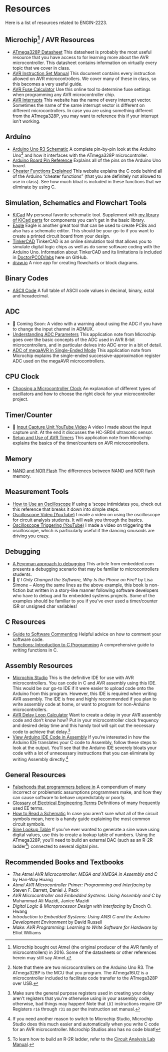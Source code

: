 # Resources

Here is a list of resources related to ENGIN-2223.

## Microchip[^1] / AVR Resources

- [ATmega328P Datasheet](https://doctor-pasquale.com/wp-content/uploads/2018/11/ATmega328P.pdf) This datasheet is probably the most useful resource that you have access to for learning more about the AVR microcontroller. This datasheet contains information on virtually every topic that we cover in class.
- [AVR Instruction Set Manual](http://ww1.microchip.com/downloads/en/DeviceDoc/Atmel-0856-AVR-Instruction-Set-Manual.pdf) This document contains every instruction allowed on AVR microcontrollers. We cover many of these in class, so this becomes a very useful guide.
- [AVR Fuse Calculator](https://www.engbedded.com/fusecalc/) Use this online tool to determine fuse settings when programming any AVR microcontroller chip.
- [AVR Interrupts](https://www.nongnu.org/avr-libc/user-manual/group__avr__interrupts.html) This website has the name of every interrupt vector. Sometimes the name of the same interrupt vector is different on different microcontrollers. In case you are using something different from the ATmega328P, you may want to reference this if your interrupt isn’t working.

[^1]: Microchip bought out Atmel (the original producer of the AVR family of microcontrollers) in 2016. Some of the datasheets or other references herein may still say Atmel.

## Arduino

- [Arduino Uno R3 Schematic](https://www.arduino.cc/en/uploads/Main/Arduino_Uno_Rev3-schematic.pdf) A complete pin-by-pin look at the Arduino Uno[^2] and how it interfaces with the ATmega328P microcontroller.
- [Arduino Board Pin Reference](https://docs.arduino.cc/tutorials/uno-rev3/intro-to-board/) Explains all of the pins on the Arduino Uno board.
- [Cheater Functions Explained](http://garretlab.web.fc2.com/en/arduino/inside/index.html) This website explains the C code behind all of the Arduino “cheater functions” (that you are definitely not allowed to use in class). See how much bloat is included in these functions that we eliminate by using C.

[^2]: Note that there are two microcontrollers on the Arduino Uno R3. The ATmega328P is the MCU that you program. The ATmega16U2 is a microcontroller included to facilitate code transfer to the ATmega328P over USB.

## Simulation, Schematics and Flowchart Tools

- [KiCad](https://www.kicad.org) My personal favorite schematic tool. Supplement with [my library of KiCad parts](KiCAD) for components you can't get in the basic library.
- [Eagle](https://www.autodesk.com/products/eagle/free-download) Eagle is another great tool that can be used to create PCBs and also has a schematic editor. This should be your go-to if you want to create a printed circuit board from your design.
- [TinkerCAD](https://www.tinkercad.com/) TinkerCAD is an online simulation tool that allows you to simulate digital logic chips as well as do some software coding with the Arduino Uno. Information about TinkerCAD and its limitations is included in [DoctorPCOD/labs](labs) here on GitHub.
- [draw.io](https://app.diagrams.net) A nice app for creating flowcharts or block diagrams.

## Binary Codes

- [ASCII Code](https://www.ascii-code.com) A full table of ASCII code values in decimal, binary, octal and hexadecimal.

## ADC

- 🎥 Coming Soon: A video with a warning about using the ADC if you have to change the input channel in ADMUX.
- [Understanding ADC Parameters](https://ww1.microchip.com/downloads/en/Appnotes/atmel-8456-8-and-32-bit-avr-microcontrollers-avr127-understanding-adc-parameters_application-note.pdf) This application note from Microchip goes over the basic concepts of the ADC used in AVR 8-bit microcontrollers, and in particular delves into ADC error in a bit of detail.
- [ADC of megaAVR in Single-Ended Mode](https://ww1.microchip.com/downloads/en/Appnotes/AN2538-ADC-of-megaAVR-in-SingleEnded-Mode-00002538A.pdf) This application note from Microchip explains the single-ended successive-approximation register ADC used on the megaAVR microcontrollers.

## CPU Clock

- [Choosing a Microcontroller Clock](https://www.allaboutcircuits.com/technical-articles/choosing-the-right-oscillator-for-your-microcontroller/) An explanation of different types of oscillators and how to choose the right clock for your microcontroller project.

## Timer/Counter

- 🎥 [Input Capture Unit YouTube Video](https://youtu.be/eXE-8X38AHs) A video I made about the input capture unit. At the end it discusses the HC-SR04 ultrasonic sensor.
- [Setup and Use of AVR Timers](https://ww1.microchip.com/downloads/aemDocuments/documents/OTH/ApplicationNotes/ApplicationNotes/Atmel-2505-Setup-and-Use-of-AVR-Timers_ApplicationNote_AVR130.pdf) This application note from Microchip explains the basics of the timer/counters on AVR microcontrollers.

## Memory

- [NAND and NOR Flash](https://www.embedded.com/flash-101-nand-flash-vs-nor-flash/) The differences between NAND and NOR flash memory.

## Measurement Tools

- [How to Use an Oscilloscope](https://www.sparkfuneducation.com/how-to/how-to-use-an-oscilloscope.html) If using a ‘scope intimidates you, check out this reference that breaks it down into simple steps.
- [Oscilloscope Video (YouTube)](https://www.youtube.com/watch?v=hrw1PiU-Uow) I made a video on using the oscilloscope for circuit analysis students. It will walk you through the basics.
- [Oscilloscope Triggering (YouTube)](https://www.youtube.com/watch?v=RJG-hE7xms8) I made a video on triggering the oscilloscope, which is particularly useful if the dancing sinusoids are driving you crazy.

## Debugging

- [A Feynman approach to debugging](https://www.embedded.com/a-feynman-approach-to-debugging/) This article from embedded.com presents a debugging scenario that may be familiar to microcontrollers students.
- 📘 _If I Only Changed the Software, Why Is the Phone on Fire?_ by Lisa Simone – Along the same lines as the above example, this book is non-fiction but written in a story-like manner following software developers who have to debug and fix embedded systems projects. Some of the examples should be familiar to you if you’ve ever used a timer/counter ISR or unsigned char variables!

## C Resources

- [Guide to Software Commenting](https://www.ganssle.com/commenting.htm) Helpful advice on how to comment your software code.
- [Functions: Introduction to C Programming](https://www.cs.uic.edu/~jbell/CourseNotes/C_Programming/Functions.html) A comprehensive guide to writing functions in C.

## Assembly Resources

- [Microchip Studio](https://www.microchip.com/en-us/tools-resources/develop/microchip-studio) This is the definitive IDE for use with AVR microcontrollers. You can code in C and AVR assembly using this IDE. This would be our go-to IDE if it were easier to upload code onto the Arduino from this program. However, this IDE is required when writing AVR assembly. The IDE is free and highly recommended if you plan to write assembly code at home, or want to program for non-Arduino microcontrollers.
- [AVR Delay Loop Calculator](http://darcy.rsgc.on.ca/ACES/TEI4M/AVRdelay.html) Want to create a delay in your AVR assembly code and don’t know how? Put in your microcontroller clock frequency and desired delay time and this handy tool will spit out the necessary code to achieve that delay.[^3]
- [View Arduino IDE Code in Assembly](http://rcarduino.blogspot.com/2012/09/how-to-view-arduino-assembly.html) If you’re interested in how the Arduino IDE translates your C code to Assembly, follow these steps to look at the output. You’ll see that the Arduino IDE severely bloats your code with a lot of unnecessary instructions that you can eliminate by writing Assembly directly.[^4]

[^3]: Make sure the general purpose registers used in creating your delay aren't registers that you're otherwise using in your assembly code, otherwise, bad things may happen! Note that `LDI` instructions require GP Registers `r16` through `r31` as per the instruction set manual.
[^4]: If you need another reason to switch to Microchip Studio, Microchip Studio does this much easier and automatically when you write C code for an AVR microcontroller. Microchip Studios also has no code bloat!

## General Resources

- [Falsehoods that programmers believe in](https://github.com/kdeldycke/awesome-falsehood) A compendium of many incorrect or problematic assumptions programmers make, and how they can cause software to behave unpredictably or poorly.
- [Glossary of Electrical Engineering Terms](https://www.analog.com/en/resources/glossary.html) Definitions of many frequently used EE terms.
- [How to Read a Schematic](https://learn.sparkfun.com/tutorials/how-to-read-a-schematic) In case you aren’t sure what all of the circuit symbols mean, here is a handy guide explaining the most common circuit symbols.
- [Sine Lookup Table](https://daycounter.com/Calculators/Sine-Generator-Calculator.phtml) If you’ve ever wanted to generate a sine wave using digital values, use this to create a lookup table of numbers. Using the ATmega328P, you’ll need to build an external DAC (such as an R-2R ladder[^5]) connected to several digital pins.

[^5]: To learn how to build an R-2R ladder, refer to the [Circuit Analysis Lab Manual](https://doctor-pasquale.com/wp-content/uploads/2023/05/ENGIN-2210-Lab-Manual.pdf).

## Recommended Books and Textbooks
- _The Atmel AVR Microcontroller: MEGA and XMEGA in Assembly and C_ by Han-Way Huang
- _Atmel AVR Microcontroller Primer: Programming and Interfacing_ by Steven F. Barrett, Daniel J. Pack
- _AVR Microcontroller and Embedded Systems: Using Assembly and C_ by Muhammad Ali Mazidi, Janice Mazidi
- _Digital Logic & Microprocessor Design with Interfacing_ by Enoch O. Hwang
- _Introduction to Embedded Systems: Using ANSI C and the Arduino Development Environment_ by David Russell
- _Make: AVR Programming: Learning to Write Software for Hardware_ by Elliot Williams

